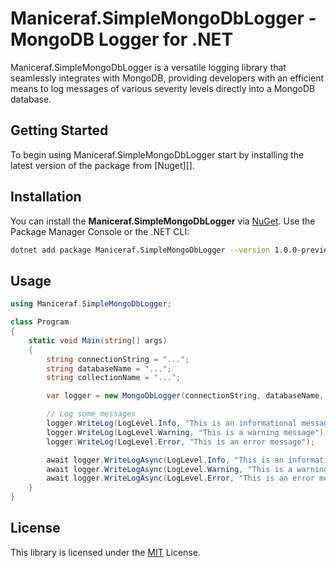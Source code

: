 # Maniceraf.SimpleMongoDbLogger - MongoDB Logger for .NET

Maniceraf.SimpleMongoDbLogger is a versatile logging library that seamlessly integrates with MongoDB, providing developers with an efficient means to log messages of various severity levels directly into a MongoDB database.

## Getting Started

To begin using Maniceraf.SimpleMongoDbLogger start by installing the latest version of the package from [Nuget][].

## Installation

You can install the **Maniceraf.SimpleMongoDbLogger** via [NuGet](). Use the Package Manager Console or the .NET CLI:

```bash
dotnet add package Maniceraf.SimpleMongoDbLogger --version 1.0.0-preview-1
```

## Usage
```csharp
using Maniceraf.SimpleMongoDbLogger;

class Program
{
    static void Main(string[] args)
    {
        string connectionString = "...";
        string databaseName = "...";
        string collectionName = "...";

        var logger = new MongoDbLogger(connectionString, databaseName, collectionName);

        // Log some messages
        logger.WriteLog(LogLevel.Info, "This is an informational message");
        logger.WriteLog(LogLevel.Warning, "This is a warning message");
        logger.WriteLog(LogLevel.Error, "This is an error message");

        await logger.WriteLogAsync(LogLevel.Info, "This is an informational message");
        await logger.WriteLogAsync(LogLevel.Warning, "This is a warning message");
        await logger.WriteLogAsync(LogLevel.Error, "This is an error message");
    }
}
```

## License

This library is licensed under the [MIT](https://github.com/Maniceraf/Maniceraf.SimpleMongoDbLogger/blob/master/LICENSE.txt) License.